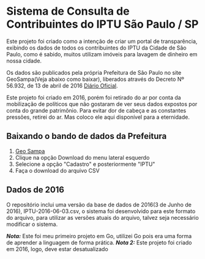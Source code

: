 # Sistema de Consulta de Contribuintes do IPTU São Paulo / SP

Este projeto foi criado como a intenção de criar um portal de transparência, exibindo os dados de todos os contribuintes do IPTU da Cidade de São Paulo, como é sabido, muitos utilizam imóveis para lavagem de dinheiro em nossa cidade.

Os dados são publicados pela própria Prefeitura de São Paulo no site GeoSampa(Veja abaixo como baixar), liberados através do Decreto Nº 56.932, de 13 de abril de 2016 [Diário Oficial](http://www.docidadesp.imprensaoficial.com.br/NavegaEdicao.aspx?ClipID=7HI8B4N80T2FTeAVMBF9H6RKOA1&PalavraChave=56.932).

Este projeto foi criado em 2016, porém foi retirado do ar por conta da mobilização de políticos que não gostaram de ver seus dados expostos por conta do grande patrimônio. Para evitar dor de cabeça e as constantes pressões, retirei do ar. Mas coloco ele aqui disponível para a eternidade.

## Baixando o bando de dados da Prefeitura

1. [Geo Sampa](http://geosampa.prefeitura.sp.gov.br/PaginasPublicas/_SBC.aspx)
2. Clique na opção Download do menu lateral esquerdo
3. Selecione a opção "Cadastro" e posteriormente "IPTU"
4. Faça o download do arquivo CSV

## Dados de 2016

O repositório inclui uma versão da base de dados de 2016(3 de Junho de 2016), IPTU-2016-06-03.csv, o sistema foi desenvolvido para este formato do arquivo, para utilizar as versões atuais do arquivo, talvez seja necessário modificar o sistema.

***Nota:*** Este foi meu primeiro projeto em Go, utilizei Go pois era uma forma de aprender a linguagem de forma prática.
***Nota 2:*** Este projeto foi criado em 2016, logo, deve estar desatualizado
